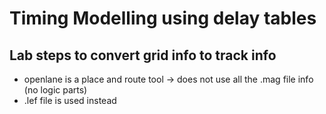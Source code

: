# Timing Modelling using delay tables
## Lab steps to convert grid info to track info
- openlane is a place and route tool -> does not use all the .mag file info (no logic parts)
- .lef file is used instead

